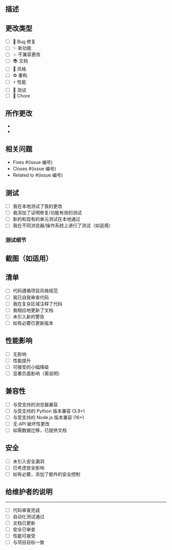 ## 描述
<!-- 清晰描述此 Pull Request 的内容 -->

## 更改类型
<!-- 勾选适用项 -->
- [ ] 🐛 Bug 修复
- [ ] ✨ 新功能
- [ ] 💥 不兼容更改
- [ ] 📚 文档
- [ ] 🎨 风格
- [ ] ♻️ 重构
- [ ] ⚡ 性能
- [ ] 🧪 测试
- [ ] 🔧 Chore

## 所作更改
<!-- 详细列出更改 -->
- 
- 

## 相关问题
<!-- 关联的 GitHub issues -->
- Fixes #(issue 编号)
- Closes #(issue 编号)
- Related to #(issue 编号)

## 测试
<!-- 描述执行的测试 -->
- [ ] 我在本地测试了我的更改
- [ ] 我添加了证明修复/功能有效的测试
- [ ] 新的和现有的单元测试在本地通过
- [ ] 我在不同浏览器/操作系统上进行了测试（如适用）

### 测试细节
<!-- 说明如何测试这些更改 -->

## 截图（如适用）

## 清单
- [ ] 代码遵循项目风格规范
- [ ] 我已自我审查代码
- [ ] 我在复杂区域注释了代码
- [ ] 我相应地更新了文档
- [ ] 未引入新的警告
- [ ] 如有必要已更新版本

## 性能影响
- [ ] 无影响
- [ ] 性能提升
- [ ] 可接受的小幅降级
- [ ] 显著负面影响（需说明）

## 兼容性
- [ ] 与受支持的浏览器兼容
- [ ] 与受支持的 Python 版本兼容 (3.9+)
- [ ] 与受支持的 Node.js 版本兼容 (16+)
- [ ] 无 API 破坏性更改
- [ ] 如需数据迁移，已提供文档

## 安全
- [ ] 未引入安全漏洞
- [ ] 已考虑安全影响
- [ ] 如有必要，添加了额外的安全控制

## 给维护者的说明

---

<!-- 维护者检查清单 -->
- [ ] 代码审查完成
- [ ] 自动化测试通过
- [ ] 文档已更新
- [ ] 安全已审查
- [ ] 性能可接受
- [ ] 与项目目标一致

